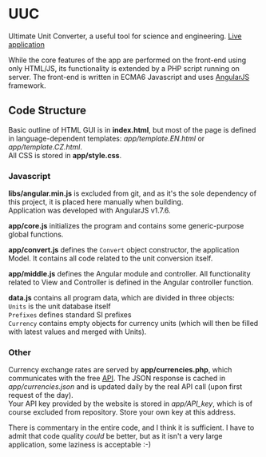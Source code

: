 # UUC
Ultimate Unit Converter, a useful tool for science and engineering. [Live application](http://jira.zby.cz/content/UUC/)

While the core features of the app are performed on the front-end using only HTML/JS, its functionality is extended by a PHP script running on server.
The front-end is written in ECMA6 Javascript and uses [AngularJS](https://angularjs.org/) framework.

## Code Structure
Basic outline of HTML GUI is in **index.html**, but most of the page is defined in language-dependent templates: _app/template.EN.html_ or _app/template.CZ.html_.  
All CSS is stored in **app/style.css**.

### Javascript

**libs/angular.min.js** is excluded from git, and as it's the sole dependency of this project, it is placed here manually when building.  
Application was developed with AngularJS v1.7.6.

**app/core.js** initializes the program and contains some generic-purpose global functions.

**app/convert.js** defines the `Convert` object constructor, the application Model. It contains all code related to the unit conversion itself.

**app/middle.js** defines the Angular module and controller.
All functionality related to View and Controller is defined in the Angular controller function.

**data.js** contains all program data, which are divided in three objects:  
`Units` is the unit database itself  
`Prefixes` defines standard SI prefixes  
`Currency` contains empty objects for currency units (which will then be filled with latest values and merged with Units).

### Other

Currency exchange rates are served by **app/currencies.php**, which communicates with the free [API](https://fixer.io/).
The JSON response is cached in *app/currencies.json* and is updated daily by the real API call (upon first request of the day).  
Your API key provided by the website is stored in *app/API_key*, which is of course excluded from repository. Store your own key at this address.

There is commentary in the entire code, and I think it is sufficient. I have to admit that code quality *could* be better, but as it isn't a very large application, some laziness is acceptable :-)
